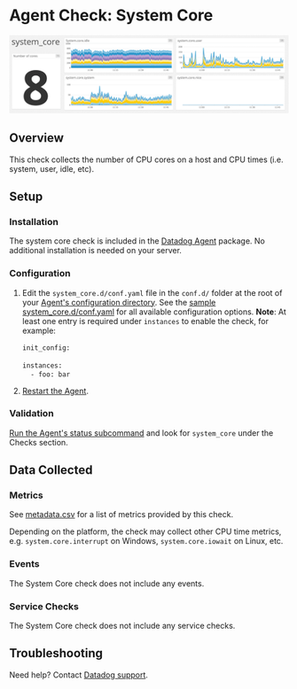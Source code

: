 # Agent Check: System Core

![System Core][1]

## Overview

This check collects the number of CPU cores on a host and CPU times (i.e. system, user, idle, etc).

## Setup
### Installation

The system core check is included in the [Datadog Agent][2] package. No additional installation is needed on your server.

### Configuration

1. Edit the `system_core.d/conf.yaml` file in the `conf.d/` folder at the root of your [Agent's configuration directory][3]. See the [sample system_core.d/conf.yaml][4] for all available configuration options. **Note**: At least one entry is required under `instances` to enable the check, for example:

    ```
    init_config:

    instances:
      - foo: bar
    ```

2. [Restart the Agent][5].

### Validation

[Run the Agent's status subcommand][6] and look for `system_core` under the Checks section.

## Data Collected
### Metrics

See [metadata.csv][7] for a list of metrics provided by this check.

Depending on the platform, the check may collect other CPU time metrics, e.g. `system.core.interrupt` on Windows, `system.core.iowait` on Linux, etc.

### Events
The System Core check does not include any events.

### Service Checks
The System Core check does not include any service checks.

## Troubleshooting
Need help? Contact [Datadog support][8].

[1]: https://raw.githubusercontent.com/DataDog/integrations-core/master/system_core/images/syscoredash.png
[2]: https://app.datadoghq.com/account/settings#agent
[3]: https://docs.datadoghq.com/agent/guide/agent-configuration-files/?tab=agentv6#agent-configuration-directory
[4]: https://github.com/DataDog/integrations-core/blob/master/system_core/datadog_checks/system_core/data/conf.yaml.example
[5]: https://docs.datadoghq.com/agent/guide/agent-commands/?tab=agentv6#start-stop-and-restart-the-agent
[6]: https://docs.datadoghq.com/agent/guide/agent-commands/?tab=agentv6#agent-status-and-information
[7]: https://github.com/DataDog/integrations-core/blob/master/system_core/metadata.csv
[8]: https://docs.datadoghq.com/help
